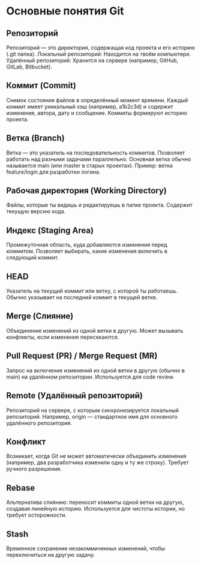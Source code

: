 # Основные понятия Git

## Репозиторий
Репозиторий — это директория, содержащая код проекта и его историю (.git папка).
Локальный репозиторий: Находится на твоём компьютере.
Удалённый репозиторий: Хранится на сервере (например, GitHub, GitLab, Bitbucket).

## Коммит (Commit)
Снимок состояния файлов в определённый момент времени.
Каждый коммит имеет уникальный хэш (например, a1b2c3d) и содержит изменения, автора, дату и сообщение.
Коммиты формируют историю проекта.

## Ветка (Branch)
Ветка — это указатель на последовательность коммитов. Позволяет работать над разными задачами параллельно.
Основная ветка обычно называется main (или master в старых проектах).
Пример: ветка feature/login для разработки логина.

## Рабочая директория (Working Directory)
Файлы, которые ты видишь и редактируешь в папке проекта.
Содержит текущую версию кода.

## Индекс (Staging Area)
Промежуточная область, куда добавляются изменения перед коммитом.
Позволяет выбирать, какие изменения включить в следующий коммит.

## HEAD
Указатель на текущий коммит или ветку, с которой ты работаешь.
Обычно указывает на последний коммит в текущей ветке.

## Merge (Слияние)
Объединение изменений из одной ветки в другую.
Может вызывать конфликты, если изменения пересекаются.

## Pull Request (PR) / Merge Request (MR)
Запрос на включение изменений из одной ветки в другую (обычно в main) на удалённом репозитории.
Используется для code review.

## Remote (Удалённый репозиторий)
Репозиторий на сервере, с которым синхронизируется локальный репозиторий.
Например, origin — стандартное имя для основного удалённого репозитория.

## Конфликт
Возникает, когда Git не может автоматически объединить изменения (например, два разработчика изменили одну и ту же строку).
Требует ручного разрешения.

## Rebase
Альтернатива слиянию: переносит коммиты одной ветки на другую, создавая линейную историю.
Используется для чистоты истории, но требует осторожности.

## Stash
Временное сохранение незакоммиченных изменений, чтобы переключиться на другую задачу.